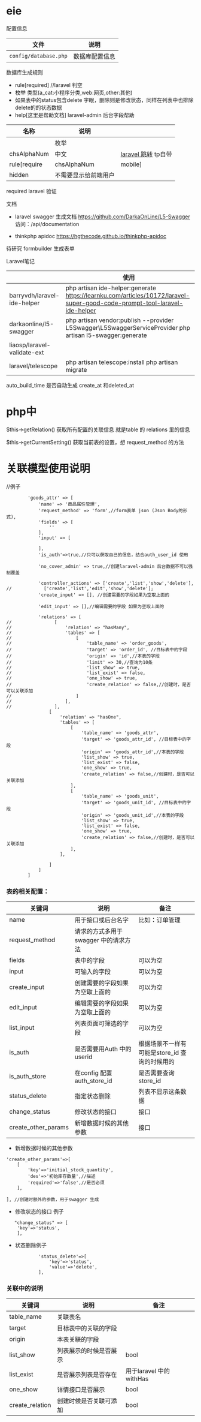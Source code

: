 eie
===================
配置信息

|  文件   | 说明  |
|  ----  | ----  |
| `config/database.php`  | 数据库配置信息 |

数据库生成规则

* rule[required] //laravel 判空
* 枚举 类型(a_cat:小程序分类,web:网页,other:其他)
* 如果表中的status包含delete 字眼，删除则是修改状态，同样在列表中也排除delete的的状态数据
* help[这里是帮助文档] laravel-admin 后台字段帮助


|  名称   | 说明  ||
|  ----  | ----  |----|
|  | 枚举 ||
| chsAlphaNum  | 中文 |[laravel 跳转]() tp自带|
| rule[require|chsAlphaNum|mobile]  | thinkphp验证 || 
| hidden  | 不需要显示给前端用户 ||


required laravel 验证



文档

* laravel swagger 生成文档 https://github.com/DarkaOnLine/L5-Swagger  访问：/api/documentation

* thinkphp apidoc https://hgthecode.github.io/thinkphp-apidoc

待研究 formbuilder 生成表单

Laravel笔记

|     | 使用|
|  ----  | ---- |
| barryvdh/laravel-ide-helper | php artisan ide-helper:generate  https://learnku.com/articles/10172/laravel-super-good-code-prompt-tool-laravel-ide-helper|
| darkaonline/l5-swagger  |php artisan vendor:publish --provider L5Swagger\L5SwaggerServiceProvider    php artisan l5-swagger:generate|
| liaosp/laravel-validate-ext  |  |
| laravel/telescope  |  php artisan telescope:install      php artisan migrate|


auto_build_time 是否自动生成 create_at 和deleted_at


# php中

$this->getRelation() 获取所有配置的关联信息 就是table 的 relations 里的信息

$this->getCurrentSetting()  获取当前表的设置，想 request_method 的方法


# 关联模型使用说明

//例子

```
        'goods_attr' => [
            'name' => '商品属性管理',
            'request_method' => 'form',//form表单 json (Json Body的形式),
            'fields' => [
                ''
            ],
            'input' => [

            ],
            'is_auth'=>true,//只可以获取自己的信息，结合auth_user_id 使用

            'no_cover_admin' => true,//创建laravel-admin 后台数据不可以强制覆盖

            'controller_actions' => ['create','list','show','delete'],
//            ['create','list','edit','show','delete'];
            'create_input' => [], //创建需要的字段如果为空取上面的

            'edit_input' => [],//编辑需要的字段 如果为空取上面的

            'relations' => [
//                [
//                    'relation' => "hasMany",
//                    'tables' => [
//                        [
//                            'table_name' => 'order_goods',
//                            'target' => 'order_id', //目标表中的字段
//                            'origin' => 'id',//本表的字段
//                            'limit' => 30,//查询为10条
//                            'list_show' => true,
//                            'list_exist' => false,
//                            'one_show' => true,
//                            'create_relation' => false,//创建时，是否可以关联添加
//                        ]
//                    ],
//                ],
                [
                    'relation' => "hasOne",
                    'tables' => [
                        [
                            'table_name' => 'goods_attr',
                            'target' => 'goods_attr_id', //目标表中的字段
                            'origin' => 'goods_attr_id',//本表的字段
                            'list_show' => true,
                            'list_exist' => false,
                            'one_show' => true,
                            'create_relation' => false,//创建时，是否可以关联添加
                        ],
                        [
                            'table_name' => 'goods_unit',
                            'target' => 'goods_unit_id', //目标表中的字段
                            'origin' => 'goods_unit_id',//本表的字段
                            'list_show' => true,
                            'list_exist' => false,
                            'one_show' => true,
                            'create_relation' => false,//创建时，是否可以关联添加
                        ],
                    ],

                ]
            ]
        ]
```

### 表的相关配置：

| 关键词 | 说明 | 备注 |
| -----| ---- | ---- |
| name | 用于接口或后台名字 | 比如：订单管理 |
| request_method | 请求的方式多用于swagger 中的请求方法 |  |
| fields | 表中的字段 | 可以为空 |
| input | 可输入的字段 | 可以为空 |
| create_input | 创建需要的字段如果为空取上面的 | 可以为空 |
| edit_input | 编辑需要的字段如果为空取上面的 | 可以为空 |
| list_input | 列表页面可筛选的字段 | 可以为空 |
| is_auth | 是否需要用Auth 中的userid  | 根据场景不一样有可能是store_id 查询的时候用的 |
| is_auth_store | 在config 配置auth_store_id |是否需要查询store_id  |
| status_delete | 指定状态删除 |列表不显示这条数据 |
| change_status | 修改状态的接口 |接口 |
| create_other_params | 新增数据时候的其他参数 |接口 |


* 新增数据时候的其他参数
````
'create_other_params'=>[
    [
        'key'=>'initial_stock_quantity',
        'des'=>'初始库存数量',//描述
        'required'=>'false',//是否必须
    ],

], //创建时额外的参数，用于swagger 生成
````

* 修改状态的接口 例子
````
   "change_status" => [
    'key'=>'status',
    ],

````

* 状态删除例子
```
            'status_delete'=>[
                'key'=>'status',
                'value'=>'delete',
            ],
```

### 关联中的说明

| 关键词 | 说明 | 备注 |
| -----| ---- | ---- |
| table_name | 关联表名 |  |
| target | 目标表中的关联的字段 |  |
| origin | 本表关联的字段 |  |
| list_show | 列表展示的时候是否展示 | bool |
| list_exist | 是否展示列表是否存在 | 用于laravel 中的 withHas |
| one_show | 详情接口是否展示 | bool |
| create_relation | 创建时候是否关联可添加 | bool |


